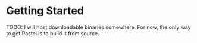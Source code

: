 # Getting Started

TODO: I will host downloadable binaries somewhere. For now,
the only way to get Pastel is to build it from source.

